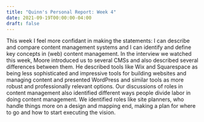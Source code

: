 ```yaml
---
title: "Quinn's Personal Report: Week 4"
date: 2021-09-19T00:00:00-04:00
draft: false
---
```

This week I feel more confidant in making the statements: I can describe and compare content management systems and I can identify and define key concepts in (web) content management. 
In the interview we watched this week, Moore introduced us to several CMSs and also described several differences between them. 
He described tools like Wix and Squarespace as being less sophisticated and impressive tools for building websites and managing content and presented WordPress and similar tools as more robust and professionally relevant options. 
Our discussions of roles in content management also identified different ways people divide labor in doing content management. 
We identified roles like site planners, who handle things more on a design and mapping end, making a plan for where to go and how to start executing the vision. 
